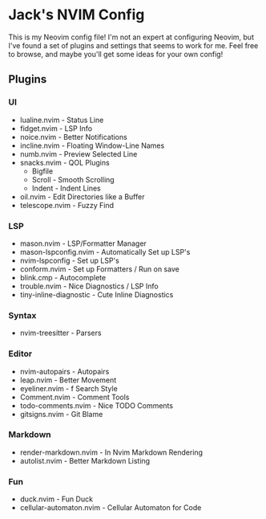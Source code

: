 # Jack's NVIM Config
 
This is my Neovim config file! I'm not an expert at configuring Neovim, but I've
found a set of plugins and settings that seems to work for me. Feel free to
browse, and maybe you'll get some ideas for your own config!

## Plugins

### UI

* lualine.nvim - Status Line
* fidget.nvim - LSP Info
* noice.nvim - Better Notifications
* incline.nvim - Floating Window-Line Names
* numb.nvim - Preview Selected Line
* snacks.nvim - QOL Plugins
    * Bigfile
    * Scroll - Smooth Scrolling
    * Indent - Indent Lines
* oil.nvim - Edit Directories like a Buffer
* telescope.nvim - Fuzzy Find

### LSP

* mason.nvim - LSP/Formatter Manager
* mason-lspconfig.nvim - Automatically Set up LSP's
* nvim-lspconfig - Set up LSP's
* conform.nvim - Set up Formatters / Run on save
* blink.cmp - Autocomplete
* trouble.nvim - Nice Diagnostics / LSP Info
* tiny-inline-diagnostic - Cute Inline Diagnostics

### Syntax

* nvim-treesitter - Parsers

### Editor

* nvim-autopairs - Autopairs
* leap.nvim - Better Movement
* eyeliner.nvim - f Search Style
* Comment.nvim - Comment Tools
* todo-comments.nvim - Nice TODO Comments
* gitsigns.nvim - Git Blame

### Markdown
 
* render-markdown.nvim - In Nvim Markdown Rendering
* autolist.nvim - Better Markdown Listing

### Fun

* duck.nvim - Fun Duck
* cellular-automaton.nvim - Cellular Automaton for Code

